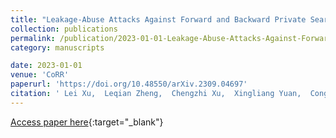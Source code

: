 ```yaml
---
title: "Leakage-Abuse Attacks Against Forward and Backward Private Searchable Symmetric Encryption"
collection: publications
permalink: /publication/2023-01-01-Leakage-Abuse-Attacks-Against-Forward-and-Backward-Private-Searchable-Symmetric-Encryption
category: manuscripts

date: 2023-01-01
venue: 'CoRR'
paperurl: 'https://doi.org/10.48550/arXiv.2309.04697'
citation: ' Lei Xu,  Leqian Zheng,  Chengzhi Xu,  Xingliang Yuan,  Cong Wang, &quot;Leakage-Abuse Attacks Against Forward and Backward Private Searchable Symmetric Encryption.&quot; CoRR, 2023.'
---
```

[Access paper here](https://doi.org/10.48550/arXiv.2309.04697){:target="_blank"}
